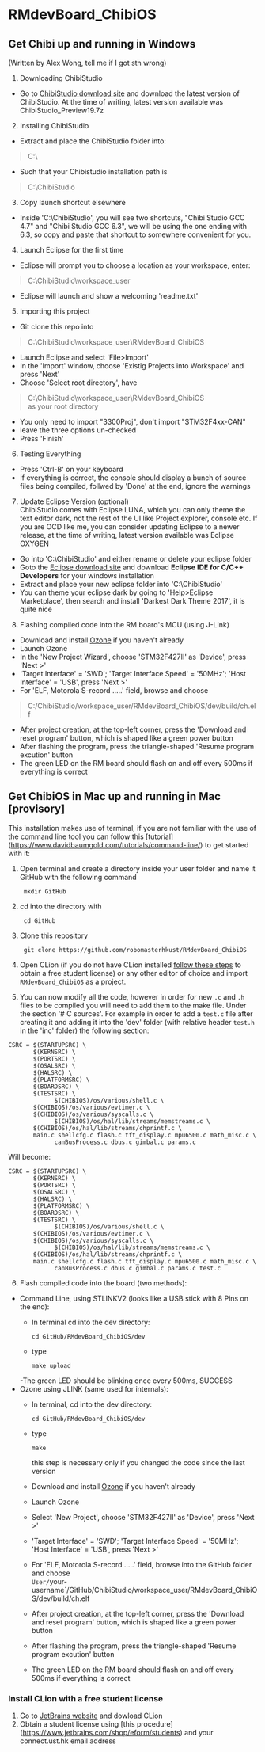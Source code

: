 # RMdevBoard_ChibiOS  
  
## Get Chibi up and running in Windows
(Written by Alex Wong, tell me if I got sth wrong)  
  
1. Downloading ChibiStudio  
  - Go to [ChibiStudio download site](https://sourceforge.net/projects/chibios/files/ChibiStudio/) and download the latest version of ChibiStudio. At the time of writing, latest version available was ChibiStudio_Preview19.7z  
  
  
2. Installing ChibiStudio  
  - Extract and place the ChibiStudio folder into:  
  > C:\  
  - Such that your Chibistudio installation path is  
  > C:\ChibiStudio  
  
  
3. Copy launch shortcut elsewhere
  - Inside 'C:\ChibiStudio', you will see two shortcuts, "Chibi Studio GCC 4.7" and "Chibi Studio GCC 6.3", we will be using the one ending with 6.3, so copy and paste that shortcut to somewhere convenient for you.  
  
  
4. Launch Eclipse for the first time  
  - Eclipse will prompt you to choose a location as your workspace, enter:   
  > C:\ChibiStudio\workspace_user   
  - Eclipse will launch and show a welcoming 'readme.txt'  
  
  
5. Importing this project  
  - Git clone this repo into  
  > C:\ChibiStudio\workspace_user\RMdevBoard_ChibiOS  
  - Launch Eclipse and select 'File>Import'   
  - In the 'Import' window, choose 'Existig Projects into Workspace' and press 'Next'  
  - Choose 'Select root directory', have   
  > C:\ChibiStudio\workspace_user\RMdevBoard_ChibiOS  
    as your root directory  
  - You only need to import "3300Proj", don't import "STM32F4xx-CAN"  
  - leave the three options un-checked  
  - Press 'Finish'  
  
  
6. Testing Everything
  - Press 'Ctrl-B' on your keyboard
  - If everything is correct, the console should display a bunch of source files being compiled, follwed by 'Done' at the end, ignore the warnings  
  
  
7. Update Eclipse Version (optional)  
  ChibiStudio comes with Eclipse LUNA, which you can only theme the text editor dark, not the rest of the UI like Project explorer, console etc. If you are OCD like me, you can consider updating Eclipse to a newer release, at the time of writing, latest version available was Eclipse OXYGEN  
  - Go into 'C:\ChibiStudio' and either rename or delete your eclipse folder  
  - Goto the [Eclipse download site](http://www.eclipse.org/downloads/eclipse-packages/) and download **Eclipse IDE for C/C++ Developers** for your windows installation  
  - Extract and place your new eclipse folder into 'C:\ChibiStudio'  
  - You can theme your eclipse dark by going to 'Help>Eclipse Marketplace', then search and install 'Darkest Dark Theme 2017', it is quite nice  
  
  
8. Flashing compiled code into the RM board's MCU (using J-Link)  
  - Download and install [Ozone](https://www.segger.com/downloads/jlink/#Ozone) if you haven't already  
  - Launch Ozone  
  - In the 'New Project Wizard', choose 'STM32F427II' as 'Device', press 'Next >'  
  - 'Target Interface' = 'SWD'; 'Target Interface Speed' = '50MHz'; 'Host Interface' = 'USB', press 'Next >'  
  - For 'ELF, Motorola S-record .....' field, browse and choose  
  > C:/ChibiStudio/workspace_user/RMdevBoard_ChibiOS/dev/build/ch.elf  
  - After project creation, at the top-left corner, press the 'Download and reset program' button, which is shaped like a green power button  
  - After flashing the program, press the triangle-shaped 'Resume program excution' button  
  - The green LED on the RM board should flash on and off every 500ms if everything is correct  
  
## Get ChibiOS in Mac up and running in Mac [provisory]
This installation makes use of terminal, if you are not familiar with the use of the command line tool you can follow this [tutorial] (https://www.davidbaumgold.com/tutorials/command-line/) to get started with it:
 
1. Open terminal and create a directory inside your user folder and name it GitHub with the following command

		mkdir GitHub

2. cd into the directory with 

		cd GitHub

3. Clone this repository

		git clone https://github.com/robomasterhkust/RMdevBoard_ChibiOS

4. Open CLion (if you do not have CLion installed [follow these steps](#install-clion-with-a-free-student-license) to obtain a free student license) or any other editor of choice and import `RMdevBoard_ChibiOS` as a project.

5. You can now modify all the code, however in order for new `.c` and `.h` files to be compiled you will need to add them to the make file. Under the section '# C sources'. For example in order to add a `test.c` file after creating it and adding it into the 'dev' folder (with relative header `test.h` in the 'inc' folder) the following section:
```
CSRC = $(STARTUPSRC) \
       $(KERNSRC) \
       $(PORTSRC) \
       $(OSALSRC) \
       $(HALSRC) \
       $(PLATFORMSRC) \
       $(BOARDSRC) \
       $(TESTSRC) \
			 $(CHIBIOS)/os/various/shell.c \
       $(CHIBIOS)/os/various/evtimer.c \
       $(CHIBIOS)/os/various/syscalls.c \
			 $(CHIBIOS)/os/hal/lib/streams/memstreams.c \
       $(CHIBIOS)/os/hal/lib/streams/chprintf.c \
       main.c shellcfg.c flash.c tft_display.c mpu6500.c math_misc.c \
			 canBusProcess.c dbus.c gimbal.c params.c
```
  Will become:

```
CSRC = $(STARTUPSRC) \
       $(KERNSRC) \
       $(PORTSRC) \
       $(OSALSRC) \
       $(HALSRC) \
       $(PLATFORMSRC) \
       $(BOARDSRC) \
       $(TESTSRC) \
			 $(CHIBIOS)/os/various/shell.c \
       $(CHIBIOS)/os/various/evtimer.c \
       $(CHIBIOS)/os/various/syscalls.c \
			 $(CHIBIOS)/os/hal/lib/streams/memstreams.c \
       $(CHIBIOS)/os/hal/lib/streams/chprintf.c \
       main.c shellcfg.c flash.c tft_display.c mpu6500.c math_misc.c \
			 canBusProcess.c dbus.c gimbal.c params.c test.c
```

6. Flash compiled code into the board (two methods):
  - Command Line, using STLINKV2 (looks like a USB stick with 8 Pins on the end):
    - In terminal cd into the dev directory:
    
          cd GitHub/RMdevBoard_ChibiOS/dev
    - type
    
          make upload
     -The green LED should be blinking once every 500ms, SUCCESS
  - Ozone using JLINK (same used for internals):
    - In terminal, cd into the dev directory:
    
          cd GitHub/RMdevBoard_ChibiOS/dev
    - type
    
          make
      this step is necessary only if you changed the code since the last version
    - Download and install [Ozone](https://www.segger.com/downloads/jlink/#Ozone) if you haven't already  
    - Launch Ozone  
    - Select 'New Project', choose 'STM32F427II' as 'Device', press 'Next >'  
    - 'Target Interface' = 'SWD'; 'Target Interface Speed' = '50MHz'; 'Host Interface' = 'USB', press 'Next >'  
    - For 'ELF, Motorola S-record .....' field, browse into the GitHub folder and choose  
    `User/`your-username`/GitHub/ChibiStudio/workspace_user/RMdevBoard_ChibiOS/dev/build/ch.elf
    - After project creation, at the top-left corner, press the 'Download and reset program' button, which is shaped like a green power button  
    - After flashing the program, press the triangle-shaped 'Resume program excution' button  
    - The green LED on the RM board should flash on and off every 500ms if everything is correct


### Install CLion with a free student license
 1. Go to [JetBrains website](https://www.jetbrains.com/clion/download/#section=mac) and dowload CLion
 2. Obtain a student license using [this procedure] (https://www.jetbrains.com/shop/eform/students) and your connect.ust.hk email address
  
  
